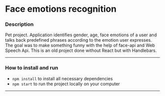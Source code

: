 # Face emotions recognition

### Description

Pet project. Application identifies gender, age, face emotions of a user and talks back predefined phrases according to the emotion user expresses. The goal was to make something funny with the help of face-api and Web Speech Api.  This is an old project done without React but with Handlebars.

---

### How to install and run
- `npm install` to install all necessary dependencies
- `npm start` to run the project locally on your computer

---
